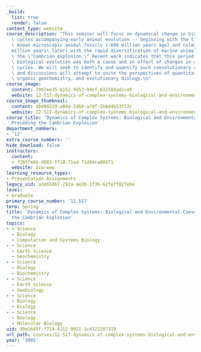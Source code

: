 ```yaml
---
_build:
  list: true
  render: false
content_type: website
course_description: "This seminar will focus on dynamical change in biogeochemical\
  \ cycles accompanying early animal evolution -- beginning with the time of the earliest\
  \ known microscopic animal fossils (~600 million years ago) and culminating (~100\_\
  million years\_later) with the rapid diversification of marine animals known as\
  \ the \"Cambrian explosion.\" Recent work indicates that this period of intense\
  \ biological evolution was both a cause and an effect of changes in global biogeochemical\
  \ cycles. We will seek to identify and quantify such coevolutionary changes. Lectures\
  \ and discussions will attempt to unite the perspectives of quantitative theory,\
  \ organic geochemistry, and evolutionary biology.\n"
course_image:
  content: 2993ee35-b152-9d53-94ef-61210dadcce6
  website: 12-517-dynamics-of-complex-systems-biological-and-environmental-coevolution-preceding-the-cambrian-explosion-spring-2005
course_image_thumbnail:
  content: dbd00229-a84a-2dbb-a7df-2b6d4b53ff2c
  website: 12-517-dynamics-of-complex-systems-biological-and-environmental-coevolution-preceding-the-cambrian-explosion-spring-2005
course_title: 'Dynamics of Complex Systems: Biological and Environmental Coevolution
  Preceding the Cambrian Explosion'
department_numbers:
- '12'
extra_course_numbers: ''
hide_download: false
instructors:
  content:
  - 728ffe86-d083-ff18-71ad-71d94ca80371
  website: ocw-www
learning_resource_types:
- Presentation Assignments
legacy_uid: a3e65db7-292a-ae2b-1f3b-62fe7f827ebe
level:
- Graduate
primary_course_number: '12.517'
term: Spring
title: 'Dynamics of Complex Systems: Biological and Environmental Coevolution Preceding
  the Cambrian Explosion'
topics:
- - Science
  - Biology
  - Computation and Systems Biology
- - Science
  - Earth Science
  - Geochemistry
- - Science
  - Biology
  - Biochemistry
- - Science
  - Earth Science
  - Geobiology
- - Science
  - Biology
  - Ecology
- - Science
  - Biology
  - Molecular Biology
uid: 99e1645f-f714-4212-9921-1c4122207319
url_path: courses/12-517-dynamics-of-complex-systems-biological-and-environmental-coevolution-preceding-the-cambrian-explosion-spring-2005
year: '2005'
---
```

